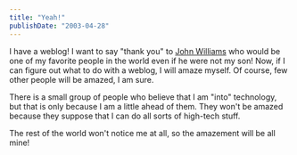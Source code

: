 ```yaml
---
title: "Yeah!"
publishDate: "2003-04-28"
---
```


I have a weblog! I want to say "thank you" to [John Williams](http://www.thudfactor.com) who would be one of my favorite people in the world even if he were not my son! Now, if I can figure out what to do with a weblog, I will amaze myself. Of course, few other people will be amazed, I am sure.

<!--more--> There is a small group of people who believe that I am "into" technology, but that is only because I am a little ahead of them. They won't be amazed because they suppose that I can do all sorts of high-tech stuff.

The rest of the world won't notice me at all, so the amazement will be all mine!
